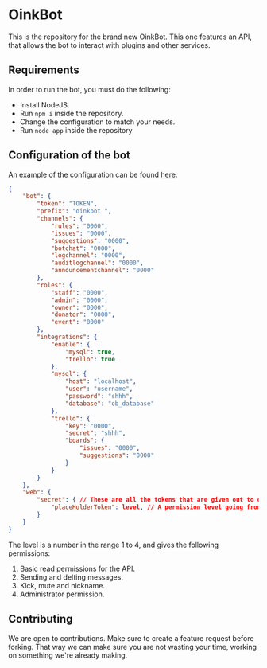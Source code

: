 # OinkBot

This is the repository for the brand new OinkBot.
This one features an API, that allows the bot to interact with plugins and other services.

## Requirements

In order to run the bot, you must do the following:

- Install NodeJS.
- Run `npm i` inside the repository.
- Change the configuration to match your needs.
- Run `node app` inside the repository

## Configuration of the bot

An example of the configuration can be found [here](./config.json.example).

```json
{
    "bot": {
        "token": "TOKEN",
        "prefix": "oinkbot ",
        "channels": {
            "rules": "0000",
            "issues": "0000",
            "suggestions": "0000",
            "botchat": "0000",
            "logchannel": "0000",
            "auditlogchannel": "0000",
            "announcementchannel": "0000"
        },
        "roles": {
            "staff": "0000",
            "admin": "0000",
            "owner": "0000",
            "donator": "0000",
            "event": "0000"
        },
        "integrations": {
            "enable": {
                "mysql": true,
                "trello": true
            },
            "mysql": {
                "host": "localhost",
                "user": "username",
                "password": "shhh",
                "database": "ob_database"
            },
            "trello": {
                "key": "0000",
                "secret": "shhh",
                "boards": {
                    "issues": "0000",
                    "suggestions": "0000"
                }
            }
        }
    },
    "web": {
        "secret": { // These are all the tokens that are given out to developers etc
            "placeHolderToken": level, // A permission level going from 1 - 4
        }
    }
}
```

The level is a number in the range 1 to 4, and gives the following permissions:

1. Basic read permissions for the API.
2. Sending and delting messages.
3. Kick, mute and nickname.
4. Administrator permission.

## Contributing

We are open to contributions.
Make sure to create a feature request before forking.
That way we can make sure you are not wasting your time, working on something we're already making.
